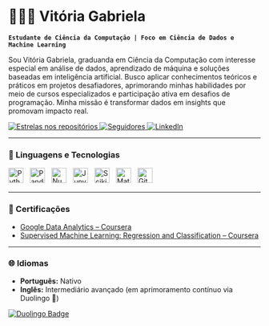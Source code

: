 # 👩🏻‍💻 Vitória Gabriela

**`Estudante de Ciência da Computação | Foco em Ciência de Dados e Machine Learning`**

Sou Vitória Gabriela, graduanda em Ciência da Computação com interesse especial em análise de dados, aprendizado de máquina e soluções baseadas em inteligência artificial. Busco aplicar conhecimentos teóricos e práticos em projetos desafiadores, aprimorando minhas habilidades por meio de cursos especializados e participação ativa em desafios de programação. Minha missão é transformar dados em insights que promovam impacto real.

<p align="left">
  <a href="https://github.com/vitoriagblima?tab=repositories&sort=stargazers" target="_blank" rel="noopener noreferrer">
    <img
      alt="Estrelas nos repositórios"
      title="Estrelas GitHub"
      src="https://custom-icon-badges.demolab.com/github/stars/vitoriagblima?color=55960c&style=for-the-badge&labelColor=488207&logo=star&label=Estrelas"
      />
  </a>
  <a href="https://github.com/vitoriagblima?tab=followers" target="_blank" rel="noopener noreferrer">
    <img
      alt="Seguidores"
      title="Seguidores GitHub"
      src="https://custom-icon-badges.demolab.com/github/followers/vitoriagblima?color=236ad3&labelColor=1155ba&style=for-the-badge&logo=github&label=Seguidores&logoColor=white"
    />
  </a>
  <a href="https://www.linkedin.com/in/vitóriagblima" target="_blank" rel="noopener noreferrer">
    <img
      alt="LinkedIn"
      title="LinkedIn"
      src="https://img.shields.io/badge/LinkedIn-0077B5?style=for-the-badge&logo=linkedin&logoColor=white"
    />
  </a>
</p>

---

### 🤖 Linguagens e Tecnologias

<img
  align="left"
  alt="Python"
  title="Python"
  width="30px"
  style="padding-right: 10px;"
  src="https://cdn.jsdelivr.net/gh/devicons/devicon/icons/python/python-original.svg"
/>
<img
  align="left"
  alt="Pandas"
  title="Pandas"
  width="30px"
  style="padding-right: 10px;"
  src="https://cdn.jsdelivr.net/gh/devicons/devicon/icons/pandas/pandas-original.svg"
/>
<img
  align="left"
  alt="NumPy"
  title="NumPy"
  width="30px"
  style="padding-right: 10px;"
  src="https://cdn.jsdelivr.net/gh/devicons/devicon/icons/numpy/numpy-original.svg"
/>
<img
  align="left"
  alt="Jupyter"
  title="Jupyter Notebook"
  width="30px"
  style="padding-right: 10px;"
  src="https://cdn.jsdelivr.net/gh/devicons/devicon/icons/jupyter/jupyter-original.svg"
/>
<img
  align="left"
  alt="Scikit-learn"
  title="Scikit-learn"
  width="30px"
  style="padding-right: 10px;"
  src="https://cdn.jsdelivr.net/gh/devicons/devicon/icons/scikitlearn/scikitlearn-original.svg"
/>
<img
  align="left"
  alt="Matplotlib"
  title="Matplotlib"
  width="30px"
  style="padding-right: 10px;"
  src="https://cdn.jsdelivr.net/gh/devicons/devicon/icons/matplotlib/matplotlib-original.svg"
/>
<img
  align="left"
  alt="Git"
  title="Git"
  width="30px"
  style="padding-right: 10px;"
  src="https://cdn.jsdelivr.net/gh/devicons/devicon/icons/git/git-original.svg"
/>

<br />
<br />

---


### 🏅 Certificações

- [Google Data Analytics – Coursera](https://www.coursera.org/account/accomplishments/professional-cert/0RJ6LX7GUYT0)  
- [Supervised Machine Learning: Regression and Classification – Coursera](https://www.coursera.org/account/accomplishments/verify/0PWFUZ7M0JDK)

---

### 🌐 Idiomas

- **Português:** Nativo  
- **Inglês:** Intermediário avançado (em aprimoramento contínuo via Duolingo 🦉)

<p align="left">
  <a href="https://https://pt.duolingo.com/profile/vitoriagblm" target="_blank" rel="noopener noreferrer">
    <img
      src="https://img.shields.io/badge/Duolingo-Aprendizado%20Ativo-58CC02?style=for-the-badge&logo=duolingo&logoColor=white"
      alt="Duolingo Badge"
    />
  </a>
</p>

